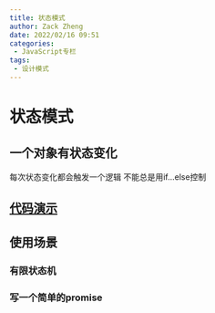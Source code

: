 ```yaml
---
title: 状态模式
author: Zack Zheng
date: 2022/02/16 09:51
categories:
 - JavaScript专栏
tags:
 - 设计模式
---
```


# 状态模式

##  一个对象有状态变化
每次状态变化都会触发一个逻辑
不能总是用if...else控制

## [代码演示](https://github.com/zack-xy/try-projects/blob/main/learn-design-mode/src/%E7%8A%B6%E6%80%81%E6%A8%A1%E5%BC%8F.ts)

## 使用场景

### 有限状态机

### 写一个简单的promise

